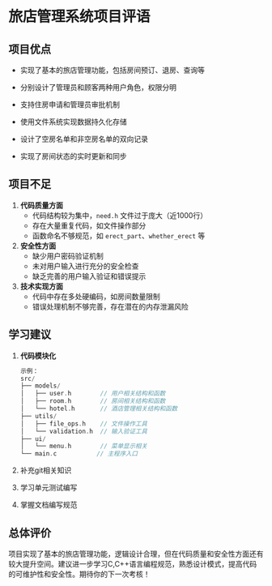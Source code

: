 # 旅店管理系统项目评语

## 项目优点

- 实现了基本的旅店管理功能，包括房间预订、退房、查询等
- 分别设计了管理员和顾客两种用户角色，权限分明
- 支持住房申请和管理员审批机制

- 使用文件系统实现数据持久化存储
- 设计了空房名单和非空房名单的双向记录
- 实现了房间状态的实时更新和同步

## 项目不足

1. **代码质量方面**
   - 代码结构较为集中，`need.h` 文件过于庞大（近1000行）
   - 存在大量重复代码，如文件操作部分
   - 函数命名不够规范，如 `erect_part`、`whether_erect` 等
2. **安全性方面**
   - 缺少用户密码验证机制
   - 未对用户输入进行充分的安全检查
   - 缺乏完善的用户输入验证和错误提示
3. **技术实现方面**
   - 代码中存在多处硬编码，如房间数量限制
   - 错误处理机制不够完善，存在潜在的内存泄漏风险

## 学习建议

1. **代码模块化**

   ```c
   示例：
   src/
   ├── models/
   │   ├── user.h        // 用户相关结构和函数
   │   ├── room.h        // 房间相关结构和函数
   │   └── hotel.h       // 酒店管理相关结构和函数
   ├── utils/
   │   ├── file_ops.h    // 文件操作工具
   │   └── validation.h  // 输入验证工具
   ├── ui/
   │   └── menu.h        // 菜单显示相关
   └── main.c           // 主程序入口
   ```

2. 补充git相关知识

3. 学习单元测试编写

4. 掌握文档编写规范

## 总体评价

项目实现了基本的旅店管理功能，逻辑设计合理，但在代码质量和安全性方面还有较大提升空间。建议进一步学习C,C++语言编程规范，熟悉设计模式，提高代码的可维护性和安全性。期待你的下一次考核！

